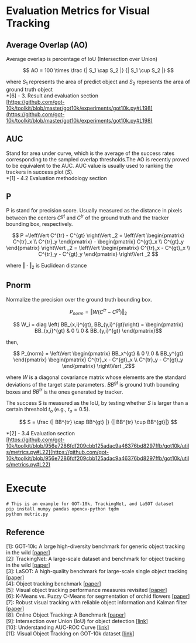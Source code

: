 # Evaluation Metrics for Visual Tracking

## Average Overlap (AO)
Average overlap is percentage of IoU (Intersection over Union)

$$ AO = 100 \times  \frac {| S_1 \cap S_2 |} {| S_1 \cup S_2 |} $$

where $S_1$ represents the area of predict object and $S_2$ represents the area of ground truth object \
*[6] - 3. Result and evaluation section\
[https://github.com/got-10k/toolkit/blob/master/got10k/experiments/got10k.py#L198](https://github.com/got-10k/toolkit/blob/master/got10k/experiments/got10k.py#L198)
## AUC
Stand for area under curve, which is the average of the success rates corresponding to the sampled overlap thresholds.The AO is recently proved to be equivalent to the AUC. AUC value is usually used to ranking the trackers in success plot $(S)$. \
*[1] - 4.2 Evaluation methodology section

## P
P is stand for precision score. Usually measured as the distance in pixels between the centers $C^{gt}$ and $C^{tr}$ of the ground truth and the tracker bounding box, respectively.

$$ P =\left\Vert C^{tr} - C^{gt} \right\Vert _2 = \left\Vert \begin{pmatrix} C^{tr}_x \\ 
C^{tr}_y 
\end{pmatrix} - 
\begin{pmatrix} C^{gt}_x \\ 
C^{gt}_y 
\end{pmatrix} \right\Vert _2 = \left\Vert \begin{pmatrix} C^{tr}_x - C^{gt}_x \\ 
C^{tr}_y - C^{gt}_y 
\end{pmatrix} \right\Vert _2 $$

where $\Vert \cdot \Vert _2$ is Euclidean distance

## Pnorm
Normalize the precision over the ground truth bounding box.

$$P_{norm} = \Vert W \left( C^{tr} - C^{gt} \right) \Vert_2$$

$$ W_i = diag \left( BB_{x,i}^{gt}, BB_{y,i}^{gt}\right) = \begin{pmatrix} BB_{x,i}^{gt} & 0 \\ 
0 & BB_{y,i}^{gt} 
\end{pmatrix}$$

then,

$$ P_{norm} = \left\Vert \begin{pmatrix} BB_x^{gt} & 0 \\ 
0 & BB_y^{gt} 
\end{pmatrix} \begin{pmatrix} C^{tr}_x - C^{gt}_x \\ 
C^{tr}_y - C^{gt}_y 
\end{pmatrix} \right\Vert _2$$

where $W$ is a diagonal covariance matrix whose elements are the standard deviations of the target state parameters. $BB^{gt}$ is ground truth bounding boxes and $BB^{tr}$ is the ones generated by tracker.

The success S is measured as the IoU, by testing whether $S$ is larger than a certain threshold $t_o$ (e.g., $t_o=0.5$).

$$ S = \frac {| BB^{tr} \cap BB^{gt} |} {| BB^{tr} \cup BB^{gt}|} $$ 

*[2] - 3.4 Evaluation section\
[https://github.com/got-10k/toolkit/blob/956e7286fdf209cbb125adac9a46376bd8297ffb/got10k/utils/metrics.py#L22](https://github.com/got-10k/toolkit/blob/956e7286fdf209cbb125adac9a46376bd8297ffb/got10k/utils/metrics.py#L22)

# Execute
```
# This is an example for GOT-10k, TrackingNet, and LaSOT dataset
pip install numpy pandas opencv-python tqdm
python metric.py
```

## Reference
[1]: GOT-10k: A large high-diversity benchmark for generic object tracking in the wild [[paper](https://arxiv.org/pdf/1810.11981.pdf)] \
[2]: TrackingNet: A large-scale dataset and benchmark for object tracking in the wild [[paper](https://arxiv.org/pdf/1803.10794.pdf)] \
[3]: LaSOT: A high-quality benchmark for large-scale single object tracking [[paper](https://arxiv.org/pdf/1809.07845v2.pdf)] \
[4]: Object tracking benchmark [[paper](https://faculty.ucmerced.edu/mhyang/papers/pami15_tracking_benchmark.pdf)] \
[5]: Visual object tracking performance measures revisited [[paper](https://arxiv.org/pdf/1502.05803.pdf)] \
[6]: K-Means vs. Fuzzy C-Means for segmentation of orchid flowers [[paper](https://www.researchgate.net/publication/311409493_K-Means_vs_Fuzzy_C-Means_for_Segmentation_of_Orchid_Flowers)] \
[7]: Robust visual tracking with reliable object information and Kalman filter [[paper](https://www.researchgate.net/publication/348859011_Robust_Visual_Tracking_with_Reliable_Object_Information_and_Kalman_Filter)] \
[8]: Online Object Tracking: A Benchmark [[paper](https://faculty.ucmerced.edu/mhyang/papers/cvpr13_benchmark.pdf)] \
[9]: Intersection over Union (IoU) for object detection [[link](https://pyimagesearch.com/2016/11/07/intersection-over-union-iou-for-object-detection/)] \
[10]: Understanding AUC-ROC Curve [[link](https://towardsdatascience.com/understanding-auc-roc-curve-68b2303cc9c5)] \
[11]: Visual Object Tracking on GOT-10k dataset [[link](https://paperswithcode.com/sota/visual-object-tracking-on-got-10k)] 
